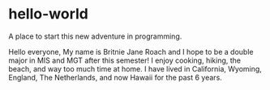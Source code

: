 # hello-world
A place to start this new adventure in programming.

Hello everyone,
My name is Britnie Jane Roach and I hope to be a double major in MIS and MGT after this semester!
I enjoy cooking, hiking, the beach, and way too much time at home.
I have lived in California, Wyoming, England, The Netherlands, and now Hawaii for the past 6 years.
